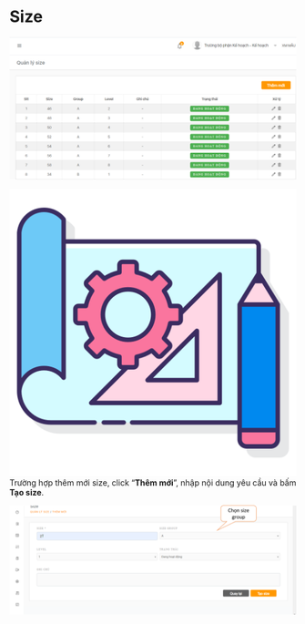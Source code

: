 # Size

![](../../.gitbook/assets/size.png)

![](../../.gitbook/assets/prototype%20%282%29.png) Trường hợp thêm mới size, click “**Thêm mới**”, nhập nội dung yêu cầu và bấm **Tạo size**.

![](../../.gitbook/assets/size1.png)



